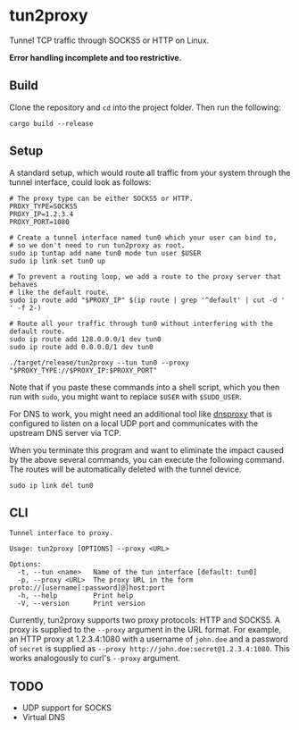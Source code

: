 # tun2proxy
Tunnel TCP traffic through SOCKS5 or HTTP on Linux.

**Error handling incomplete and too restrictive.**

## Build
Clone the repository and `cd` into the project folder. Then run the following:
```
cargo build --release
```

## Setup
A standard setup, which would route all traffic from your system through the tunnel interface, could look as follows:
```shell
# The proxy type can be either SOCKS5 or HTTP.
PROXY_TYPE=SOCKS5
PROXY_IP=1.2.3.4
PROXY_PORT=1080

# Create a tunnel interface named tun0 which your user can bind to,
# so we don't need to run tun2proxy as root.
sudo ip tuntap add name tun0 mode tun user $USER
sudo ip link set tun0 up

# To prevent a routing loop, we add a route to the proxy server that behaves
# like the default route.
sudo ip route add "$PROXY_IP" $(ip route | grep '^default' | cut -d ' ' -f 2-)

# Route all your traffic through tun0 without interfering with the default route.
sudo ip route add 128.0.0.0/1 dev tun0
sudo ip route add 0.0.0.0/1 dev tun0

./target/release/tun2proxy --tun tun0 --proxy "$PROXY_TYPE://$PROXY_IP:$PROXY_PORT"
```

Note that if you paste these commands into a shell script, which you then run with `sudo`, you might want to replace
`$USER` with `$SUDO_USER`.

For DNS to work, you might need an additional tool like [dnsproxy](https://github.com/AdguardTeam/dnsproxy) that is
configured to listen on a local UDP port and communicates with the upstream DNS server via TCP.

When you terminate this program and want to eliminate the impact caused by the above several commands,
you can execute the following command. The routes will be automatically deleted with the tunnel device.
```shell
sudo ip link del tun0
```

## CLI
```
Tunnel interface to proxy.

Usage: tun2proxy [OPTIONS] --proxy <URL>

Options:
  -t, --tun <name>   Name of the tun interface [default: tun0]
  -p, --proxy <URL>  The proxy URL in the form proto://[username[:password]@]host:port
  -h, --help         Print help
  -V, --version      Print version
```
Currently, tun2proxy supports two proxy protocols: HTTP and SOCKS5. A proxy is supplied to the `--proxy` argument in the
URL format. For example, an HTTP proxy at 1.2.3.4:1080 with a username of `john.doe` and a password of `secret` is
supplied as `--proxy http://john.doe:secret@1.2.3.4:1080`. This works analogously to curl's `--proxy` argument.

## TODO
- UDP support for SOCKS
- Virtual DNS
